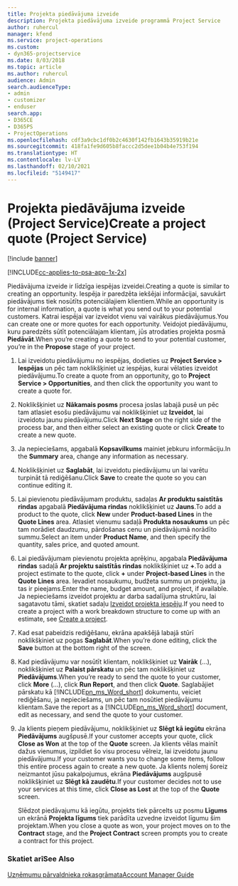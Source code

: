 ```yaml
---
title: Projekta piedāvājuma izveide
description: Projekta piedāvājuma izveide programmā Project Service
author: ruhercul
manager: kfend
ms.service: project-operations
ms.custom:
- dyn365-projectservice
ms.date: 8/03/2018
ms.topic: article
ms.author: ruhercul
audience: Admin
search.audienceType:
- admin
- customizer
- enduser
search.app:
- D365CE
- D365PS
- ProjectOperations
ms.openlocfilehash: cdf3a9cbc1df0b2c4630f142fb1643b35919b21e
ms.sourcegitcommit: 418fa1fe9d605b8faccc2d5dee1b04b4e753f194
ms.translationtype: HT
ms.contentlocale: lv-LV
ms.lasthandoff: 02/10/2021
ms.locfileid: "5149417"
---
```

# <a name="create-a-project-quote-project-service"></a><span data-ttu-id="0e455-103">Projekta piedāvājuma izveide (Project Service)</span><span class="sxs-lookup"><span data-stu-id="0e455-103">Create a project quote (Project Service)</span></span>

[!include [banner](../includes/psa-now-project-operations.md)]

[!INCLUDE[cc-applies-to-psa-app-1x-2x](../includes/cc-applies-to-psa-app-1x-2x.md)]

<span data-ttu-id="0e455-104">Piedāvājuma izveide ir līdzīga iespējas izveidei.</span><span class="sxs-lookup"><span data-stu-id="0e455-104">Creating a quote is similar to creating an opportunity.</span></span> <span data-ttu-id="0e455-105">Iespēja ir paredzēta iekšējai informācijai, savukārt piedāvājums tiek nosūtīts potenciālajiem klientiem.</span><span class="sxs-lookup"><span data-stu-id="0e455-105">While an opportunity is for internal information, a quote is what you send out to your potential customers.</span></span> <span data-ttu-id="0e455-106">Katrai iespējai var izveidot vienu vai vairākus piedāvājumus.</span><span class="sxs-lookup"><span data-stu-id="0e455-106">You can create one or more quotes for each opportunity.</span></span> <span data-ttu-id="0e455-107">Veidojot piedāvājumu, kuru paredzēts sūtīt potenciālajam klientam, jūs atrodaties projekta posmā **Piedāvāt**.</span><span class="sxs-lookup"><span data-stu-id="0e455-107">When you’re creating a quote to send to your potential customer, you’re in the **Propose** stage of your project.</span></span>  
  
1. <span data-ttu-id="0e455-108">Lai izveidotu piedāvājumu no iespējas, dodieties uz **Project Service > Iespējas** un pēc tam noklikšķiniet uz iespējas, kurai vēlaties izveidot piedāvājumu.</span><span class="sxs-lookup"><span data-stu-id="0e455-108">To create a quote from an opportunity, go to **Project Service > Opportunities**, and then click the opportunity you want to create a quote for.</span></span>  
  
2. <span data-ttu-id="0e455-109">Noklikšķiniet uz **Nākamais posms** procesa joslas labajā pusē un pēc tam atlasiet esošu piedāvājumu vai noklikšķiniet uz **Izveidot**, lai izveidotu jaunu piedāvājumu.</span><span class="sxs-lookup"><span data-stu-id="0e455-109">Click **Next Stage** on the right side of the process bar, and then either select an existing quote or click **Create** to create a new quote.</span></span>  
  
3. <span data-ttu-id="0e455-110">Ja nepieciešams, apgabalā **Kopsavilkums** mainiet jebkuru informāciju.</span><span class="sxs-lookup"><span data-stu-id="0e455-110">In the **Summary** area, change any information as necessary.</span></span>  
  
4. <span data-ttu-id="0e455-111">Noklikšķiniet uz **Saglabāt**, lai izveidotu piedāvājumu un lai varētu turpināt tā rediģēšanu.</span><span class="sxs-lookup"><span data-stu-id="0e455-111">Click **Save** to create the quote so you can continue editing it.</span></span>  
  
5. <span data-ttu-id="0e455-112">Lai pievienotu piedāvājumam produktu, sadaļas **Ar produktu saistītās rindas** apgabalā **Piedāvājuma rindas** noklikšķiniet uz **Jauns**.</span><span class="sxs-lookup"><span data-stu-id="0e455-112">To add a product to the quote, click **New** under **Product-based Lines** in the **Quote Lines** area.</span></span> <span data-ttu-id="0e455-113">Atlasiet vienumu sadaļā **Produkta nosaukums** un pēc tam norādiet daudzumu, pārdošanas cenu un piedāvājumā norādīto summu.</span><span class="sxs-lookup"><span data-stu-id="0e455-113">Select an item under **Product Name**, and then specify the quantity, sales price, and quoted amount.</span></span>  
  
6. <span data-ttu-id="0e455-114">Lai piedāvājumam pievienotu projekta aprēķinu, apgabala **Piedāvājuma rindas** sadaļā **Ar projektu saistītās rindas** noklikšķiniet uz **+**.</span><span class="sxs-lookup"><span data-stu-id="0e455-114">To add a project estimate to the quote, click **+** under **Project-based Lines** in the **Quote Lines** area.</span></span> <span data-ttu-id="0e455-115">Ievadiet nosaukumu, budžeta summu un projektu, ja tas ir pieejams.</span><span class="sxs-lookup"><span data-stu-id="0e455-115">Enter the name, budget amount, and project, if available.</span></span> <span data-ttu-id="0e455-116">Ja nepieciešams izveidot projektu ar darba sadalījuma struktūru, lai sagatavotu tāmi, skatiet sadaļu [Izveidot projekta iespēju](../psa/create-project.md).</span><span class="sxs-lookup"><span data-stu-id="0e455-116">If you need to create a project with a work breakdown structure to come up with an estimate, see [Create a project](../psa/create-project.md).</span></span>  
  
7. <span data-ttu-id="0e455-117">Kad esat pabeidzis rediģēšanu, ekrāna apakšējā labajā stūrī noklikšķiniet uz pogas **Saglabāt**.</span><span class="sxs-lookup"><span data-stu-id="0e455-117">When you’re done editing, click the **Save** button at the bottom right of the screen.</span></span>  
  
8. <span data-ttu-id="0e455-118">Kad piedāvājumu var nosūtīt klientam, noklikšķiniet uz **Vairāk** (…), noklikšķiniet uz **Palaist pārskatu** un pēc tam noklikšķiniet uz **Piedāvājums**.</span><span class="sxs-lookup"><span data-stu-id="0e455-118">When you’re ready to send the quote to your customer, click **More** (…), click **Run Report**, and then click **Quote**.</span></span> <span data-ttu-id="0e455-119">Saglabājiet pārskatu kā [!INCLUDE[pn_ms_Word_short](../includes/pn-ms-word-short.md)] dokumentu, veiciet rediģēšanu, ja nepieciešams, un pēc tam nosūtiet piedāvājumu klientam.</span><span class="sxs-lookup"><span data-stu-id="0e455-119">Save the report as a [!INCLUDE[pn_ms_Word_short](../includes/pn-ms-word-short.md)] document, edit as necessary, and send the quote to your customer.</span></span>  
  
9. <span data-ttu-id="0e455-120">Ja klients pieņem piedāvājumu, noklikšķiniet uz **Slēgt kā iegūtu** ekrāna **Piedāvājums** augšpusē.</span><span class="sxs-lookup"><span data-stu-id="0e455-120">If your customer accepts your quote, click **Close as Won** at the top of the **Quote** screen.</span></span> <span data-ttu-id="0e455-121">Ja klients vēlas mainīt dažus vienumus, izpildiet šo visu procesu vēlreiz, lai izveidotu jaunu piedāvājumu.</span><span class="sxs-lookup"><span data-stu-id="0e455-121">If your customer wants you to change some items, follow this entire process again to create a new quote.</span></span> <span data-ttu-id="0e455-122">Ja klients nolemj šoreiz neizmantot jūsu pakalpojumus, ekrāna **Piedāvājums** augšpusē noklikšķiniet uz **Slēgt kā zaudētu**.</span><span class="sxs-lookup"><span data-stu-id="0e455-122">If your customer decides not to use your services at this time, click **Close as Lost** at the top of the **Quote** screen.</span></span>  
  
   <span data-ttu-id="0e455-123">Slēdzot piedāvajumu kā iegūtu, projekts tiek pārcelts uz posmu **Līgums** un ekrānā **Projekta līgums** tiek parādīta uzvedne izveidot līgumu šim projektam.</span><span class="sxs-lookup"><span data-stu-id="0e455-123">When you close a quote as won, your project moves on to the **Contract** stage, and the **Project Contract** screen prompts you to create a contract for this project.</span></span>  
  
### <a name="see-also"></a><span data-ttu-id="0e455-124">Skatiet arī</span><span class="sxs-lookup"><span data-stu-id="0e455-124">See Also</span></span>  
 [<span data-ttu-id="0e455-125">Uzņēmumu pārvaldnieka rokasgrāmata</span><span class="sxs-lookup"><span data-stu-id="0e455-125">Account Manager Guide</span></span>](../psa/account-manager-guide.md)
